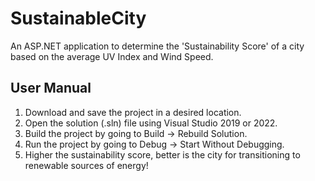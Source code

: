 # SustainableCity
An ASP.NET application to determine the 'Sustainability Score' of a city based on the average UV Index and Wind Speed.

## User Manual
1. Download and save the project in a desired location.
2. Open the solution (.sln) file using Visual Studio 2019 or 2022.
3. Build the project by going to Build -> Rebuild Solution.
4. Run the project by going to Debug -> Start Without Debugging.
5. Higher the sustainability score, better is the city for transitioning to renewable sources of energy!
